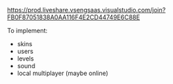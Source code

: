 https://prod.liveshare.vsengsaas.visualstudio.com/join?FB0F87051838A0AA116F4E2CD44749E6C88E

To implement:
- skins
- users
- levels
- sound
- local multiplayer (maybe online)
